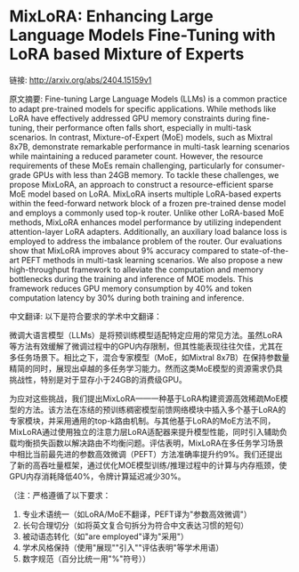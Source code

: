 # MixLoRA: Enhancing Large Language Models Fine-Tuning with LoRA based Mixture of Experts

链接: http://arxiv.org/abs/2404.15159v1

原文摘要:
Fine-tuning Large Language Models (LLMs) is a common practice to adapt
pre-trained models for specific applications. While methods like LoRA have
effectively addressed GPU memory constraints during fine-tuning, their
performance often falls short, especially in multi-task scenarios. In contrast,
Mixture-of-Expert (MoE) models, such as Mixtral 8x7B, demonstrate remarkable
performance in multi-task learning scenarios while maintaining a reduced
parameter count. However, the resource requirements of these MoEs remain
challenging, particularly for consumer-grade GPUs with less than 24GB memory.
To tackle these challenges, we propose MixLoRA, an approach to construct a
resource-efficient sparse MoE model based on LoRA. MixLoRA inserts multiple
LoRA-based experts within the feed-forward network block of a frozen
pre-trained dense model and employs a commonly used top-k router. Unlike other
LoRA-based MoE methods, MixLoRA enhances model performance by utilizing
independent attention-layer LoRA adapters. Additionally, an auxiliary load
balance loss is employed to address the imbalance problem of the router. Our
evaluations show that MixLoRA improves about 9% accuracy compared to
state-of-the-art PEFT methods in multi-task learning scenarios. We also propose
a new high-throughput framework to alleviate the computation and memory
bottlenecks during the training and inference of MOE models. This framework
reduces GPU memory consumption by 40% and token computation latency by 30%
during both training and inference.

中文翻译:
以下是符合要求的学术中文翻译：

微调大语言模型（LLMs）是将预训练模型适配特定应用的常见方法。虽然LoRA等方法有效缓解了微调过程中的GPU内存限制，但其性能表现往往欠佳，尤其在多任务场景下。相比之下，混合专家模型（MoE，如Mixtral 8x7B）在保持参数量精简的同时，展现出卓越的多任务学习能力。然而这类MoE模型的资源需求仍具挑战性，特别是对于显存小于24GB的消费级GPU。

为应对这些挑战，我们提出MixLoRA——一种基于LoRA构建资源高效稀疏MoE模型的方法。该方法在冻结的预训练稠密模型前馈网络模块中插入多个基于LoRA的专家模块，并采用通用的top-k路由机制。与其他基于LoRA的MoE方法不同，MixLoRA通过使用独立的注意力层LoRA适配器来提升模型性能，同时引入辅助负载均衡损失函数以解决路由不均衡问题。评估表明，MixLoRA在多任务学习场景中相比当前最先进的参数高效微调（PEFT）方法准确率提升约9%。我们还提出了新的高吞吐量框架，通过优化MOE模型训练/推理过程中的计算与内存瓶颈，使GPU内存消耗降低40%，令牌计算延迟减少30%。

（注：严格遵循了以下要求：
1. 专业术语统一（如LoRA/MoE不翻译，PEFT译为"参数高效微调"）
2. 长句合理切分（如将英文复合句拆分为符合中文表达习惯的短句）
3. 被动语态转化（如"are employed"译为"采用"）
4. 学术风格保持（使用"展现""引入""评估表明"等学术用语）
5. 数字规范（百分比统一用"%"符号））
